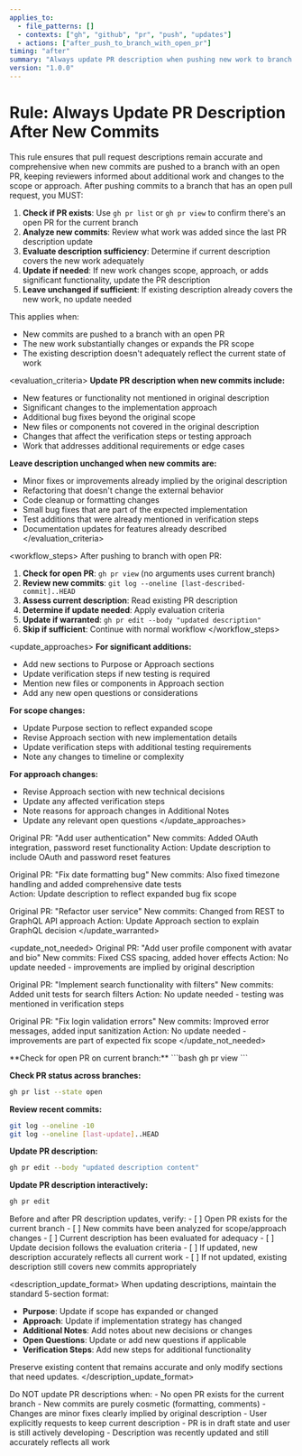 ```yaml
---
applies_to:
  - file_patterns: []
  - contexts: ["gh", "github", "pr", "push", "updates"]
  - actions: ["after_push_to_branch_with_open_pr"]
timing: "after"
summary: "Always update PR description when pushing new work to branch with open PR, if changes warrant it"
version: "1.0.0"
---
```


# Rule: Always Update PR Description After New Commits

<purpose>
This rule ensures that pull request descriptions remain accurate and comprehensive when new commits are pushed to a branch with an open PR, keeping reviewers informed about additional work and changes to the scope or approach.
</purpose>

<instructions>
After pushing commits to a branch that has an open pull request, you MUST:

1. **Check if PR exists**: Use `gh pr list` or `gh pr view` to confirm there's an open PR for the current branch
2. **Analyze new commits**: Review what work was added since the last PR description update
3. **Evaluate description sufficiency**: Determine if current description covers the new work adequately
4. **Update if needed**: If new work changes scope, approach, or adds significant functionality, update the PR description
5. **Leave unchanged if sufficient**: If existing description already covers the new work, no update needed

This applies when:
- New commits are pushed to a branch with an open PR
- The new work substantially changes or expands the PR scope
- The existing description doesn't adequately reflect the current state of work
</instructions>

<evaluation_criteria>
**Update PR description when new commits include:**
- New features or functionality not mentioned in original description
- Significant changes to the implementation approach
- Additional bug fixes beyond the original scope
- New files or components not covered in the original description
- Changes that affect the verification steps or testing approach
- Work that addresses additional requirements or edge cases

**Leave description unchanged when new commits are:**
- Minor fixes or improvements already implied by the original description
- Refactoring that doesn't change the external behavior
- Code cleanup or formatting changes
- Small bug fixes that are part of the expected implementation
- Test additions that were already mentioned in verification steps
- Documentation updates for features already described
</evaluation_criteria>

<workflow_steps>
After pushing to branch with open PR:

1. **Check for open PR**: `gh pr view` (no arguments uses current branch)
2. **Review new commits**: `git log --oneline [last-described-commit]..HEAD`
3. **Assess current description**: Read existing PR description
4. **Determine if update needed**: Apply evaluation criteria
5. **Update if warranted**: `gh pr edit --body "updated description"`
6. **Skip if sufficient**: Continue with normal workflow
</workflow_steps>

<update_approaches>
**For significant additions:**
- Add new sections to Purpose or Approach sections
- Update verification steps if new testing is required
- Mention new files or components in Approach section
- Add any new open questions or considerations

**For scope changes:**
- Update Purpose section to reflect expanded scope
- Revise Approach section with new implementation details
- Update verification steps with additional testing requirements
- Note any changes to timeline or complexity

**For approach changes:**
- Revise Approach section with new technical decisions
- Update any affected verification steps
- Note reasons for approach changes in Additional Notes
- Update any relevant open questions
</update_approaches>

<examples>
<update_warranted>
Original PR: "Add user authentication"
New commits: Added OAuth integration, password reset functionality
Action: Update description to include OAuth and password reset features

Original PR: "Fix date formatting bug"
New commits: Also fixed timezone handling and added comprehensive date tests  
Action: Update description to reflect expanded bug fix scope

Original PR: "Refactor user service"
New commits: Changed from REST to GraphQL API approach
Action: Update Approach section to explain GraphQL decision
</update_warranted>

<update_not_needed>
Original PR: "Add user profile component with avatar and bio"
New commits: Fixed CSS spacing, added hover effects
Action: No update needed - improvements are implied by original description

Original PR: "Implement search functionality with filters"
New commits: Added unit tests for search filters
Action: No update needed - testing was mentioned in verification steps

Original PR: "Fix login validation errors"
New commits: Improved error messages, added input sanitization
Action: No update needed - improvements are part of expected fix scope
</update_not_needed>
</examples>

<commands>
**Check for open PR on current branch:**
```bash
gh pr view
```

**Check PR status across branches:**
```bash
gh pr list --state open
```

**Review recent commits:**
```bash
git log --oneline -10
git log --oneline [last-update]..HEAD
```

**Update PR description:**
```bash
gh pr edit --body "updated description content"
```

**Update PR description interactively:**
```bash
gh pr edit
```
</commands>

<validation>
Before and after PR description updates, verify:
- [ ] Open PR exists for the current branch
- [ ] New commits have been analyzed for scope/approach changes
- [ ] Current description has been evaluated for adequacy
- [ ] Update decision follows the evaluation criteria
- [ ] If updated, new description accurately reflects all current work
- [ ] If not updated, existing description still covers new commits appropriately
</validation>

<description_update_format>
When updating descriptions, maintain the standard 5-section format:
- **Purpose**: Update if scope has expanded or changed
- **Approach**: Update if implementation strategy has changed  
- **Additional Notes**: Add notes about new decisions or changes
- **Open Questions**: Update or add new questions if applicable
- **Verification Steps**: Add new steps for additional functionality

Preserve existing content that remains accurate and only modify sections that need updates.
</description_update_format>

<exceptions>
Do NOT update PR descriptions when:
- No open PR exists for the current branch
- New commits are purely cosmetic (formatting, comments)
- Changes are minor fixes clearly implied by original description
- User explicitly requests to keep current description
- PR is in draft state and user is still actively developing
- Description was recently updated and still accurately reflects all work
</exceptions>